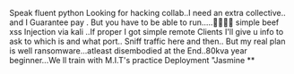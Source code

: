 Speak fluent python
Looking for hacking collab..I need an extra collective.. and I 
Guarantee pay .
But you have to be able to run.....🏃‍♂️🏃‍♂️  simple beef xss 
Injection via kali ..If proper I got simple remote 
Clients I'll give u info to ask to which is and what port..
Sniff traffic here and then..
But my real plan is well ransomware...atleast disembodied at the
End..80kva year beginner...We ll train with M.I.T's practice
Deployment "Jasmine **

